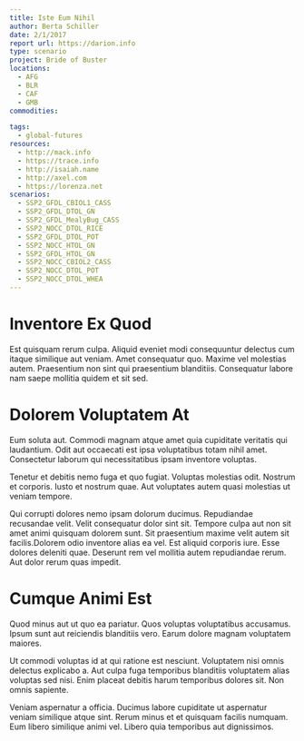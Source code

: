 ```yaml
---
title: Iste Eum Nihil
author: Berta Schiller
date: 2/1/2017
report url: https://darion.info
type: scenario
project: Bride of Buster
locations:
  - AFG
  - BLR
  - CAF
  - GMB
commodities:

tags:
  - global-futures
resources:
  - http://mack.info
  - https://trace.info
  - http://isaiah.name
  - http://axel.com
  - https://lorenza.net
scenarios:
  - SSP2_GFDL_CBIOL1_CASS
  - SSP2_GFDL_DTOL_GN
  - SSP2_GFDL_MealyBug_CASS
  - SSP2_NOCC_DTOL_RICE
  - SSP2_GFDL_DTOL_POT
  - SSP2_NOCC_HTOL_GN
  - SSP2_GFDL_HTOL_GN
  - SSP2_NOCC_CBIOL2_CASS
  - SSP2_NOCC_DTOL_POT
  - SSP2_NOCC_DTOL_WHEA
---
```

# Inventore Ex Quod
Est quisquam rerum culpa. Aliquid eveniet modi consequuntur delectus cum itaque similique aut veniam. Amet consequatur quo. Maxime vel molestias autem. Praesentium non sint qui praesentium blanditiis. Consequatur labore nam saepe mollitia quidem et sit sed.

# Dolorem Voluptatem At
Eum soluta aut. Commodi magnam atque amet quia cupiditate veritatis qui laudantium. Odit aut occaecati est ipsa voluptatibus totam nihil amet. Consectetur laborum qui necessitatibus ipsam inventore voluptas.
 Tenetur et debitis nemo fuga et quo fugiat. Voluptas molestias odit. Nostrum et corporis. Iusto et nostrum quae. Aut voluptates autem quasi molestias ut veniam tempore.
 Qui corrupti dolores nemo ipsam dolorum ducimus. Repudiandae recusandae velit. Velit consequatur dolor sint sit. Tempore culpa aut non sit amet animi quisquam dolorem sunt. Sit praesentium maxime velit autem sit facilis.Dolorem odio inventore alias ea vel. Est aliquid corporis iure. Esse dolores deleniti quae. Deserunt rem vel mollitia autem repudiandae rerum. Aut dolor rerum quas impedit.

# Cumque Animi Est
Quod minus aut ut quo ea pariatur. Quos voluptas voluptatibus accusamus. Ipsum sunt aut reiciendis blanditiis vero. Earum dolore magnam voluptatem maiores.
 Ut commodi voluptas id at qui ratione est nesciunt. Voluptatem nisi omnis delectus explicabo a. Aut culpa fuga temporibus blanditiis voluptatem alias voluptas sed nisi. Enim placeat debitis harum temporibus dolores sit. Non omnis sapiente.
 Veniam aspernatur a officia. Ducimus labore cupiditate ut aspernatur veniam similique atque sint. Rerum minus et et quisquam facilis numquam. Eum libero similique animi vel. Libero quia temporibus aut dignissimos.
